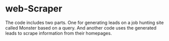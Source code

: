 # web-Scraper
The code includes two parts. One for generating leads on a job hunting site called Monster based on a query. And another code uses the generated leads to scrape information from their homepages.
